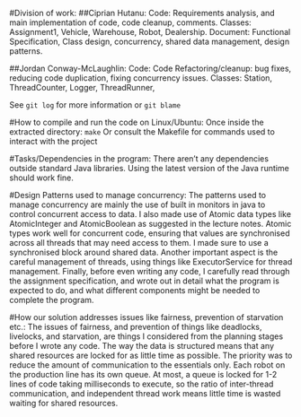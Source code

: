 #Division of work:
##Ciprian Hutanu:
Code: Requirements analysis, and main implementation of code, code cleanup, comments.
Classes: Assignment1, Vehicle, Warehouse, Robot, Dealership.
Document: Functional Specification, Class design, concurrency, shared data management, design patterns.

##Jordan Conway-McLaughlin:
Code: Code Refactoring/cleanup: bug fixes, reducing code duplication, fixing concurrency issues.
Classes: Station, ThreadCounter, Logger, ThreadRunner, 

See `git log` for more information or `git blame`

#How to compile and run the code on Linux/Ubuntu:
Once inside the extracted directory:
`make`
Or consult the Makefile for commands used to interact with the project

#Tasks/Dependencies in the program:
There aren’t any dependencies outside standard Java libraries. Using the latest version of the Java runtime should work fine.

#Design Patterns used to manage concurrency:
The patterns used to manage concurrency are mainly the use of built in monitors in java to control concurrent access to data. I also made use of Atomic data types like AtomicInteger and AtomicBoolean as suggested in the lecture notes. Atomic types work well for concurrent code, ensuring that values are synchronised across all threads that may need access to them. I made sure to use a synchronised block around shared data. Another important aspect is the careful management of threads, using things like ExecutorService for thread management. Finally, before even writing any code, I carefully read through the assignment specification, and wrote out in detail what the program is expected to do, and what different components might be needed to complete the program.

#How our solution addresses issues like fairness, prevention of starvation etc.:
The issues of fairness, and prevention of things like deadlocks, livelocks, and starvation, are things I considered from the planning stages before I wrote any code. The way the data is structured means that any shared resources are locked for as little time as possible. The priority was to reduce the amount of communication to the essentials only. Each robot on the production line has its own queue. At most, a queue is locked for 1-2 lines of code taking milliseconds to execute, so the ratio of inter-thread communication, and independent thread work means little time is wasted waiting for shared resources.
